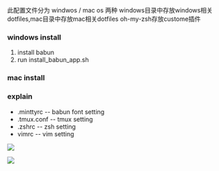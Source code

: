 

此配置文件分为 windwos / mac os 两种
windows目录中存放windows相关dotfiles,mac目录中存放mac相关dotfiles
oh-my-zsh存放custome插件

### windows install

1. install babun 
2. run install_babun_app.sh

### mac install

### explain
* .minttyrc -- babun font setting 
* .tmux.conf -- tmux setting
* .zshrc -- zsh setting
* vimrc -- vim setting

![](http://ww2.sinaimg.cn/large/8a0ce11egw1f77b0rh5kej216n0u5jt2.jpg)

![](http://ww3.sinaimg.cn/large/8a0ce11egw1f77b1nau07j216n0u5wiw.jpg)
